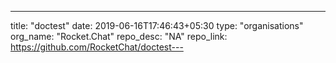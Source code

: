 ---
title: "doctest"
date: 2019-06-16T17:46:43+05:30
type: "organisations"
org_name: "Rocket.Chat"
repo_desc: "NA"
repo_link: https://github.com/RocketChat/doctest---